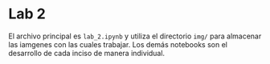 # Lab 2

El archivo principal es `lab_2.ipynb` y utiliza el directorio `img/` para almacenar las iamgenes con las cuales trabajar. Los demás notebooks son el desarrollo de cada inciso de manera individual. 